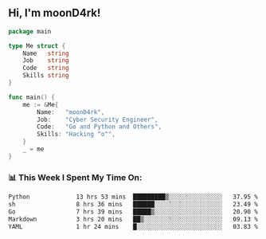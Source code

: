<h2> Hi, I'm moonD4rk!</h2>

```go
package main

type Me struct {
	Name   string
	Job    string
	Code   string
	Skills string
}

func main() {
	me := &Me{
		Name:   "moonD4rk",
		Job:    "Cyber Security Engineer",
		Code:   "Go and Python and Others",
		Skills: "Hacking ^o^",
	}
	_ = me
}
```

<h3>📊 This Week I Spent My Time On:</h3>
<!-- <img align='right' src="https://github-readme-stats.vercel.app/api?username=moond4rk&show_icons=true&theme=radical", width="300" height="150"> -->

<!--START_SECTION:waka-->

```txt
Python             13 hrs 53 mins  █████████▒░░░░░░░░░░░░░░░   37.95 %
sh                 8 hrs 36 mins   ██████░░░░░░░░░░░░░░░░░░░   23.49 %
Go                 7 hrs 39 mins   █████▒░░░░░░░░░░░░░░░░░░░   20.90 %
Markdown           3 hrs 20 mins   ██▒░░░░░░░░░░░░░░░░░░░░░░   09.13 %
YAML               1 hr 24 mins    █░░░░░░░░░░░░░░░░░░░░░░░░   03.83 %
```

<!--END_SECTION:waka-->

